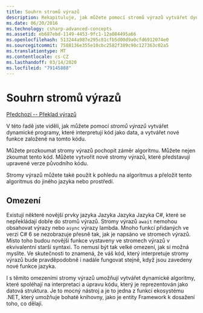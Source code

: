 ```yaml
---
title: Souhrn stromů výrazů
description: Rekapituluje, jak můžete pomocí stromů výrazů vytvářet dynamické programy, které interpretují kód jako data, a vytvářet nové funkce založené na tomto kódu.
ms.date: 06/20/2016
ms.technology: csharp-advanced-concepts
ms.assetid: eb687ebd-1149-4453-9fc1-12a084495a66
ms.openlocfilehash: 513244a987e295c81cfb5d00d9a0cfd6912074e0
ms.sourcegitcommit: 7588136e355e10cbc2582f389c90c127363c02a5
ms.translationtype: MT
ms.contentlocale: cs-CZ
ms.lasthandoff: 03/14/2020
ms.locfileid: "79145888"
---
```

# <a name="expression-trees-summary"></a>Souhrn stromů výrazů

[Předchozí -- Překlad výrazů](expression-trees-translating.md)

V této řadě jste viděli, jak můžete pomocí *stromů výrazů* vytvářet dynamické programy, které interpretují kód jako data, a vytvářet nové funkce založené na tomto kódu.

Můžete prozkoumat stromy výrazů pochopit záměr algoritmu. Můžete nejen zkoumat tento kód. Můžete vytvořit nové stromy výrazů, které představují upravené verze původního kódu.

Stromy výrazů můžete také použít k pohledu na algoritmus a přeložit tento algoritmus do jiného jazyka nebo prostředí.

## <a name="limitations"></a>Omezení

Existují některé novější prvky jazyka Jazyka Jazyka Jazyka C#, které se nepřekládají dobře do stromů výrazů. Stromy výrazů `await` nemohou obsahovat výrazy nebo `async` výrazy lambda. Mnoho funkcí přidaných ve verzi C# 6 se nezobrazuje přesně tak, jak je napsáno ve stromech výrazů. Místo toho budou novější funkce vystaveny ve stromech výrazů v ekvivalentní starší syntaxi. To nemusí být tak velké omezení, jak si možná myslíte. Ve skutečnosti to znamená, že váš kód, který interpretuje stromy výrazů bude pravděpodobně i nadále fungovat stejně, když jsou zavedeny nové funkce jazyka.

I s těmito omezeními stromy výrazů umožňují vytvářet dynamické algoritmy, které spoléhají na interpretaci a úpravu kódu, který je reprezentován jako datová struktura. Je to mocný nástroj a je to jedna z funkcí ekosystému .NET, který umožňuje bohaté knihovny, jako je entity Framework k dosažení toho, co dělají.
